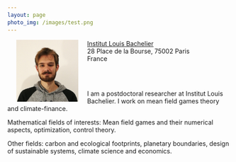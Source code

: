 ```yaml
---
layout: page
photo_img: /images/test.png
---
```

<style type="text/css">

#example { width: 100%; }

#example img {
float: left;
margin: 0px 20px;
}

</style>

<div id="example">

<img alt = "Photo de profil." src="images/photo-pierre.jpg" alt="Example" width = "140"
height = "140">
<p>
<a href ="https://www.institutlouisbachelier.org"> Institut Louis Bachelier </a> <br>
  28 Place de la Bourse, 75002 Paris <br>
  France <br>
</p>
</div>

<br>
<br>

I am a postdoctoral researcher at Institut Louis Bachelier. I work on mean field games theory and climate-finance.

Mathematical fields of interests: Mean field games and their numerical aspects, optimization, control theory.

Other fields: carbon and ecological footprints, planetary boundaries, design of sustainable systems, climate science and economics.
